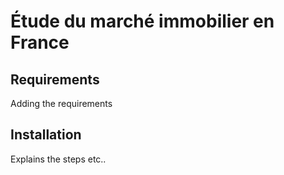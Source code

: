 # Étude du marché immobilier en France

## Requirements
Adding the requirements

## Installation
Explains the steps 
etc..
